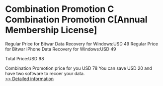 # Combination Promotion C<br />Combination Promotion C[Annual Membership License] 

Regular Price for Bitwar Data Recovery for Windows:USD 49
Regular Price for Bitwar iPhone Data Recovery for Windows:USD 49

Total Price:USD 98

Combination Promotion price for you USD 78
You can save USD 20 and have two software to recoer your data.<br />[>> Detailed information](https://secure.shareit.com/shareit/product.html?productid=300849697&affiliateid=200057808)
